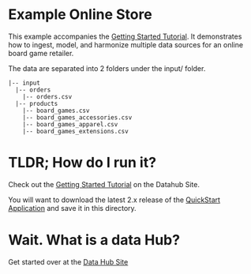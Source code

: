# Example Online Store
This example accompanies the [Getting Started Tutorial](https://marklogic-community.github.io/marklogic-data-hub). It demonstrates how to ingest, model, and harmonize multiple data sources for an online board game retailer.

The data are separated into 2 folders under the input/ folder.  
```
|-- input  
  |-- orders
    |-- orders.csv
  |-- products
    |-- board_games.csv
    |-- board_games_accessories.csv
    |-- board_games_apparel.csv
    |-- board_games_extensions.csv
```

# TLDR; How do I run it?
Check out the [Getting Started Tutorial](https://marklogic-community.github.io/marklogic-data-hub/) on the Datahub Site.

You will want to download the latest 2.x release of the [QuickStart Application](https://github.com/marklogic-community/marklogic-data-hub/releases/download/v2.0.0/quick-start-2.0.0.war) and save it in this directory.

# Wait. What is a data Hub?
Get started over at the [Data Hub Site](https://marklogic-community.github.io/marklogic-data-hub/what/)

